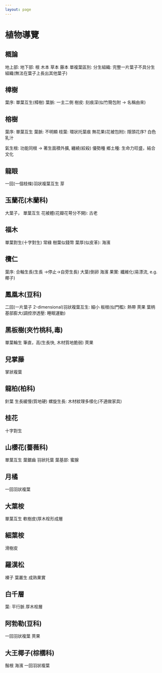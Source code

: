 ```yaml
---
layout: page
---
```


# 植物導覽

## 概論
地上部: 
地下部: 根
木本 草本 藤本
單複葉區別: 分生組織: 完整一片葉子不具分生組織(無法在葉子上長出其他葉子)

## 樟樹
葉序: 單葉互生(樟樹)
葉脈: 一主二側
樹皮: 刻痕深(似竹簡包附 -> 名稱由來)

## 榕樹
葉序: 單葉互生
葉脈: 不明顯
枝葉: 環狀托葉痕
無花果(花被包附): 隱頭花序?
白色乳汁

氣生根: 功能同根 -> 著生面積外擴, 纏繞(絞殺)
優勢種
鄉土種: 生命力旺盛，結合文化

## 龍眼
一回(一個枝條)羽狀複葉互生
芽

## 玉蘭花(木蘭科)
大葉子，
單葉互生
花被體(花瓣花萼分不開): 古老

## 福木
單葉對生(十字對生)
常綠
樹葉似錢幣
葉厚(似皮革): 海濱

## 欖仁
葉序: 合軸生長(生長 ->停止->自旁生長)
大葉(倒卵
海濱
果實: 纖維化(易漂流, e.g. 椰子)

## 鳳凰木(豆科)
二回(一片葉子 2-dimensional)羽狀複葉互生: 細小
板根(似門檻): 熱帶
莢果
葉柄基部膨大(調控滲透壓: 睡眠運動)

## 黑板樹(夾竹桃科,毒)
單葉輪生
筆直，高(生長快, 木材質地脆弱)
莢果

## 兒掌藤
掌狀複葉

## 龍柏(柏科)
針葉
生長緩慢(質地硬)
螺旋生長: 木材紋理多樣化(不適做家具)

## 桂花
十字對生

## 山櫻花(薔薇科)
單葉互生
葉鋸齒
羽狀托葉
葉基部: 蜜腺

## 月橘
一回羽狀複葉

## 大葉桉
單葉互生
軟樹皮(厚木栓形成層

## 細葉桉
滑樹皮

## 羅漢松
裸子
葉叢生
成熟果實

## 白千層
葉: 平行脈
厚木栓層

## 阿勃勒(豆科)
一回羽狀複葉
莢果

## 大王椰子(棕櫚科)
鬚根
海濱
一回羽狀複葉

